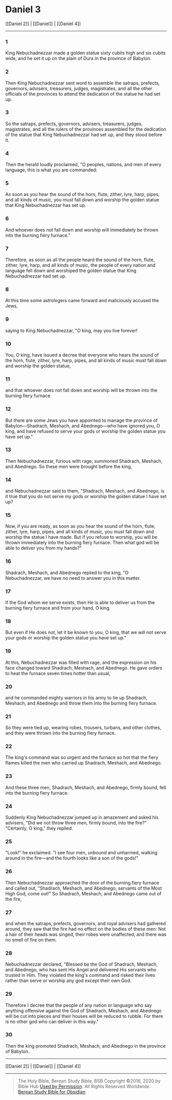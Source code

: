 # Daniel 3

[[Daniel 2]] | [[Daniel]] | [[Daniel 4]]

---

### 1
King Nebuchadnezzar made a golden statue sixty cubits high and six cubits wide, and he set it up on the plain of Dura in the province of Babylon.

### 2
Then King Nebuchadnezzar sent word to assemble the satraps, prefects, governors, advisers, treasurers, judges, magistrates, and all the other officials of the provinces to attend the dedication of the statue he had set up.

### 3
So the satraps, prefects, governors, advisers, treasurers, judges, magistrates, and all the rulers of the provinces assembled for the dedication of the statue that King Nebuchadnezzar had set up, and they stood before it.

### 4
Then the herald loudly proclaimed, "O peoples, nations, and men of every language, this is what you are commanded:

### 5
As soon as you hear the sound of the horn, flute, zither, lyre, harp, pipes, and all kinds of music, you must fall down and worship the golden statue that King Nebuchadnezzar has set up.

### 6
And whoever does not fall down and worship will immediately be thrown into the burning fiery furnace."

### 7
Therefore, as soon as all the people heard the sound of the horn, flute, zither, lyre, harp, and all kinds of music, the people of every nation and language fell down and worshiped the golden statue that King Nebuchadnezzar had set up.

### 8
At this time some astrologers came forward and maliciously accused the Jews,

### 9
saying to King Nebuchadnezzar, "O king, may you live forever!

### 10
You, O king, have issued a decree that everyone who hears the sound of the horn, flute, zither, lyre, harp, pipes, and all kinds of music must fall down and worship the golden statue,

### 11
and that whoever does not fall down and worship will be thrown into the burning fiery furnace.

### 12
But there are some Jews you have appointed to manage the province of Babylon—Shadrach, Meshach, and Abednego—who have ignored you, O king, and have refused to serve your gods or worship the golden statue you have set up."

### 13
Then Nebuchadnezzar, furious with rage, summoned Shadrach, Meshach, and Abednego. So these men were brought before the king,

### 14
and Nebuchadnezzar said to them, "Shadrach, Meshach, and Abednego, is it true that you do not serve my gods or worship the golden statue I have set up?

### 15
Now, if you are ready, as soon as you hear the sound of the horn, flute, zither, lyre, harp, pipes, and all kinds of music, you must fall down and worship the statue I have made. But if you refuse to worship, you will be thrown immediately into the burning fiery furnace. Then what god will be able to deliver you from my hands?"

### 16
Shadrach, Meshach, and Abednego replied to the king, "O Nebuchadnezzar, we have no need to answer you in this matter.

### 17
If the God whom we serve exists, then He is able to deliver us from the burning fiery furnace and from your hand, O king.

### 18
But even if He does not, let it be known to you, O king, that we will not serve your gods or worship the golden statue you have set up."

### 19
At this, Nebuchadnezzar was filled with rage, and the expression on his face changed toward Shadrach, Meshach, and Abednego. He gave orders to heat the furnace seven times hotter than usual,

### 20
and he commanded mighty warriors in his army to tie up Shadrach, Meshach, and Abednego and throw them into the burning fiery furnace.

### 21
So they were tied up, wearing robes, trousers, turbans, and other clothes, and they were thrown into the burning fiery furnace.

### 22
The king's command was so urgent and the furnace so hot that the fiery flames killed the men who carried up Shadrach, Meshach, and Abednego.

### 23
And these three men, Shadrach, Meshach, and Abednego, firmly bound, fell into the burning fiery furnace.

### 24
Suddenly King Nebuchadnezzar jumped up in amazement and asked his advisers, "Did we not throw three men, firmly bound, into the fire?" "Certainly, O king," they replied.

### 25
"Look!" he exclaimed. "I see four men, unbound and unharmed, walking around in the fire—and the fourth looks like a son of the gods!"

### 26
Then Nebuchadnezzar approached the door of the burning fiery furnace and called out, "Shadrach, Meshach, and Abednego, servants of the Most High God, come out!" So Shadrach, Meshach, and Abednego came out of the fire,

### 27
and when the satraps, prefects, governors, and royal advisers had gathered around, they saw that the fire had no effect on the bodies of these men: Not a hair of their heads was singed, their robes were unaffected, and there was no smell of fire on them.

### 28
Nebuchadnezzar declared, "Blessed be the God of Shadrach, Meshach, and Abednego, who has sent His Angel and delivered His servants who trusted in Him. They violated the king's command and risked their lives rather than serve or worship any god except their own God.

### 29
Therefore I decree that the people of any nation or language who say anything offensive against the God of Shadrach, Meshach, and Abednego will be cut into pieces and their houses will be reduced to rubble. For there is no other god who can deliver in this way."

### 30
Then the king promoted Shadrach, Meshach, and Abednego in the province of Babylon.

---

[[Daniel 2]] | [[Daniel]] | [[Daniel 4]]

---

> The Holy Bible, Berean Study Bible, BSB
> Copyright &copy;2016, 2020 by Bible Hub
> [Used by Permission](https://berean.bible/terms.htm). All Rights Reserved Worldwide.
> [Berean Study Bible for Obsidian](https://github.com/gapmiss/berean-study-bible-for-obsidian)

